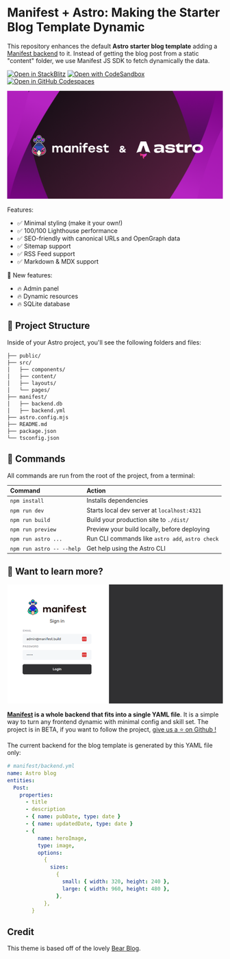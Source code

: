 # Manifest + Astro: Making the Starter Blog Template Dynamic

This repository enhances the default **Astro starter blog template** adding a [Manifest backend](https://github.com/mnfst/manifest) to it. Instead of getting the blog post from a static "content" folder, we use Manifest JS SDK to fetch dynamically the data.

[![Open in StackBlitz](https://developer.stackblitz.com/img/open_in_stackblitz.svg)](https://stackblitz.com/github/brunobuddy/demo-astro-manifest)
[![Open with CodeSandbox](https://assets.codesandbox.io/github/button-edit-lime.svg)](https://codesandbox.io/p/sandbox/github/brunobuddy/demo-astro-manifest)
[![Open in GitHub Codespaces](https://github.com/codespaces/badge.svg)](https://codespaces.new/brunobuddy/demo-astro-manifest?devcontainer_path=.devcontainer/blog/devcontainer.json)

![blog](./public//manifest-with-astro.png)

Features:

- ✅ Minimal styling (make it your own!)
- ✅ 100/100 Lighthouse performance
- ✅ SEO-friendly with canonical URLs and OpenGraph data
- ✅ Sitemap support
- ✅ RSS Feed support
- ✅ Markdown & MDX support

🦚 New features:

- 🔥 Admin panel
- 🔥 Dynamic resources
- 🔥 SQLite database

## 🚀 Project Structure

Inside of your Astro project, you'll see the following folders and files:

```text
├── public/
├── src/
│   ├── components/
│   ├── content/
│   ├── layouts/
│   └── pages/
├── manifest/
│   ├── backend.db
│   ├── backend.yml
├── astro.config.mjs
├── README.md
├── package.json
└── tsconfig.json
```

## 🧞 Commands

All commands are run from the root of the project, from a terminal:

| Command                   | Action                                           |
| :------------------------ | :----------------------------------------------- |
| `npm install`             | Installs dependencies                            |
| `npm run dev`             | Starts local dev server at `localhost:4321`      |
| `npm run build`           | Build your production site to `./dist/`          |
| `npm run preview`         | Preview your build locally, before deploying     |
| `npm run astro ...`       | Run CLI commands like `astro add`, `astro check` |
| `npm run astro -- --help` | Get help using the Astro CLI                     |

## 👀 Want to learn more?

![Manifest admin panel login](./public/manifest-login.png)

**[Manifest](https://github.com/mnfst/manifest) is a whole backend that fits into a single YAML file**. It is a simple way to turn any frontend dynamic with minimal config and skill set. The project is in BETA, if you want to follow the project, [give us a ⭐ on Github !](https://github.com/mnfst/manifest)

The current backend for the blog template is generated by this YAML file only:

```yaml
# manifest/backend.yml
name: Astro blog
entities:
  Post:
    properties:
      - title
      - description
      - { name: pubDate, type: date }
      - { name: updatedDate, type: date }
      - {
          name: heroImage,
          type: image,
          options:
            {
              sizes:
                {
                  small: { width: 320, height: 240 },
                  large: { width: 960, height: 480 },
                },
            },
        }
```

## Credit

This theme is based off of the lovely [Bear Blog](https://github.com/HermanMartinus/bearblog/).
